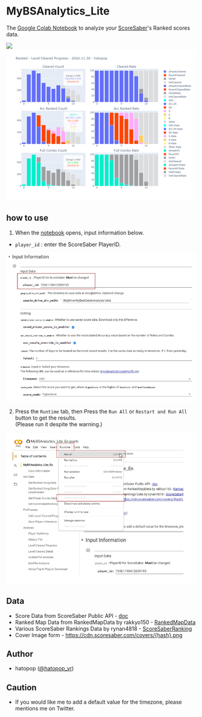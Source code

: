 # MyBSAnalytics_Lite

The [Google Colab Notebook](https://colab.research.google.com/github/hatopopvr/MyBSAnalytics_Lite/blob/main/MyBSAnalytics_Lite_En.ipynb)
 to analyze your [ScoreSaber](https://scoresaber.com/)'s Ranked scores data.

<img src="images/img_scatter_plot.png" height="400px"/>

<img src="images/img_clear_progress.png" height="400px"/>

## how to use

1. When the [notebook](https://colab.research.google.com/github/hatopopvr/MyBSAnalytics_Lite/blob/main/MyBSAnalytics_Lite_En.ipynb)  opens, input information below.
 - `player_id` : enter the ScoreSaber PlayerID.
 
![Input Form](images/image_form.jpg)
 
2. Press the `Runtime` tab, then Press the `Run All` or `Restart and Run All` button to get the results.  
  (Please run it despite the warning.)

![Input Form](images/image_run.jpg)


## Data
- Score Data from ScoreSaber Public API - [doc](https://docs.scoresaber.com/)  
- Ranked Map Data from RankedMapData by rakkyo150 - [RankedMapData](https://github.com/rakkyo150/RankedMapData)  
- Various ScoreSaber Rankings Data by rynan4818 - [ScoreSaberRanking
](https://github.com/rynan4818/ScoreSaberRanking) 
- Cover Image form - https://cdn.scoresaber.com/covers/{hash}.png  

## Author
- hatopop ([@hatopop_vr](https://twitter.com/hatopop_vr))

## Caution
- If you would like me to add a default value for the timezone, please mentions me on Twitter.
